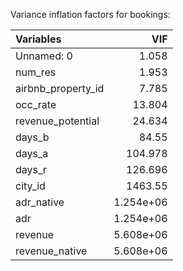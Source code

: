 Variance inflation factors for bookings:


|  Variables         |   VIF          |
|:-------------------|---------------:|
| Unnamed: 0         |    1.058       |
| num_res            |    1.953       |
| airbnb_property_id |    7.785       |
| occ_rate           |   13.804       |
| revenue_potential  |   24.634       |
| days_b             |   84.55        |
| days_a             |  104.978       |
| days_r             |  126.696       |
| city_id            | 1463.55        |
| adr_native         |    1.254e+06   |
| adr                |    1.254e+06   |
| revenue            |    5.608e+06   |
| revenue_native     |    5.608e+06   |
